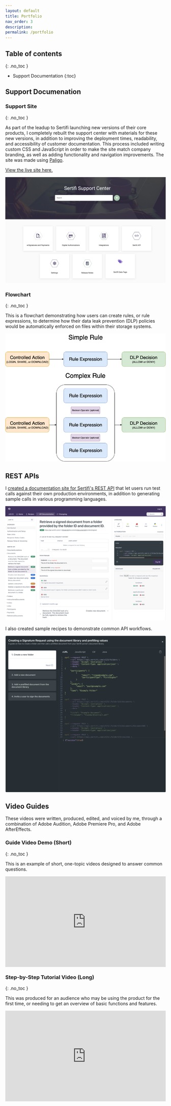 ```yaml
---
layout: default
title: Portfolio
nav_order: 3
description: 
permalink: /portfolio
---
```


## Table of contents
{: .no_toc }

- Support Documentation
{:toc}



## Support Documenation

### Support Site
{: .no_toc }

As part of the leadup to Sertifi launching new versions of their core products, I completely rebuilt the support center with materials for these new versions, in addition to improving the deployment times, readability, and accessibility of customer documentation. This process included writing custom CSS and JavaScript in order to make the site match company branding, as well as adding functionality and navigation improvements. The site was made using [Paligo](https://www.paligo.net).

[View the live site here.](https://supportcenter.sertifi.com/?lang=en)

![The Sertifi Support Center](img/sertifi_support_center.png)


### Flowchart
{: .no_toc }

This is a flowchart demonstrating how users can create rules, or rule expressions, to determine how their data leak prevention (DLP) policies would be automatically enforced on files within their storage systems.

![A software flowchart.](img/rule-expression.png)


## REST APIs


I [created a documentation site for Sertifi's REST API](https://sertifi.readme.io/) that let users run test calls against their own production environments, in addition to generating sample calls in various programming languages.

![REST API documentation](img/rest_api_docs.png)

I also created sample recipes to demonstrate common API workflows.

![REST API workflow recipes](img/rest_api_recipes.png)

## Video Guides
These videos were written, produced, edited, and voiced by me, through a combination of Adobe Audition, Adobe Premiere Pro, and Adobe AfterEffects.

### Guide Video Demo (Short)
{: .no_toc }


This is an example of short, one-topic videos designed to answer common questions.

<div style="padding:56.25% 0 0 0;position:relative;"><iframe src="https://player.vimeo.com/video/897250205?badge=0&amp;autopause=0&amp;player_id=0&amp;app_id=58479" frameborder="0" allow="autoplay; fullscreen; picture-in-picture" style="position:absolute;top:0;left:0;width:100%;height:100%;" title="Guide Video Demo (Short)"></iframe></div><script src="https://player.vimeo.com/api/player.js"></script>

### Step-by-Step Tutorial Video (Long)
{: .no_toc }

This was produced for an audience who may be using the product for the first time, or needing to get an overview of basic functions and features.

<div style="padding:56.25% 0 0 0;position:relative;"><iframe src="https://player.vimeo.com/video/900194768?badge=0&amp;autopause=0&amp;player_id=0&amp;app_id=58479" frameborder="0" allow="autoplay; fullscreen; picture-in-picture" style="position:absolute;top:0;left:0;width:100%;height:100%;" title="Guide Video Demo (Long)"></iframe></div><script src="https://player.vimeo.com/api/player.js"></script>


